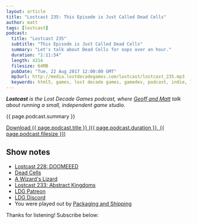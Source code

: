 ```yaml
---
layout: article
title: "Lostcast 235: This Episode is Just Called Dead Cells"
author: matt
tags: [lostcast]
podcast:
  title: "Lostcast 235"
  subtitle: "This Episode is Just Called Dead Cells"
  summary: "Let's talk about Dead Cells for oops over an hour."
  duration: "1:11:54"
  length: 4314
  filesize: 64MB
  pubDate: "Tue, 22 Aug 2017 12:00:00 GMT"
  mp3url: http://media.lostdecadegames.com/lostcast/lostcast_235.mp3
  keywords: html5, games, lost decade games, gamedev, podcast, indie, lostcast
---
```

_**Lostcast** is the Lost Decade Games podcast, where [Geoff and Matt](/about/) talk about running a small, independent game studio._

{{ page.podcast.summary }}

<a class="download-podcast" href="{{ page.podcast.mp3url }}">
	Download {{ page.podcast.title }} ({{ page.podcast.duration }}, {{ page.podcast.filesize }})
</a>

## Show notes

* [Lostcast 228: DOOMEEED](http://www.lostdecadegames.com/lostcast-228/)
* [Dead Cells](https://dead-cells.com/)
* [A Wizard's Lizard](http://store.steampowered.com/app/280040/)
* [Lostcast 233: Abstract Kingdoms](http://www.lostdecadegames.com/lostcast-233/)
* [LDG Patreon](https://www.patreon.com/lostdecadegames)
* [LDG Discord](https://discord.gg/jNHav65)
* You were played out by [Packaging and Shipping](https://joshuamorse.bandcamp.com/track/packaging-and-shipping)

Thanks for listening! Subscribe below:
